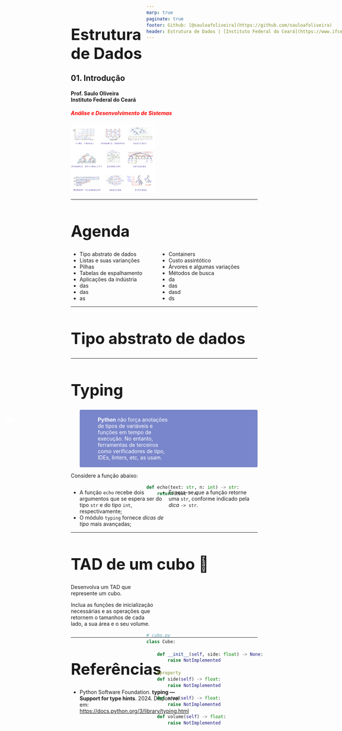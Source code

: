 ```yaml
---
marp: true
paginate: true
footer: Github: [@sauloafoliveira](https://github.com/sauloafoliveira)
header: Estrutura de Dados | [Instituto Federal do Ceará](https://www.ifce.edu.br)
---
```


<style>
    /* Add "Page" prefix and total page number */
section::after {
    font-size: small;
  content: 'Pág. ' attr(data-marpit-pagination) ' / ' attr(data-marpit-pagination-total);
}

</style>
<style scoped>
    footer ~ * {color: red}
h1 {
  font-size: 3em;
  position: initial;
}

br::after {
    color: grey;
}

h5 {
    color: red;
}

[bg] {
    left: 
}
</style>


# Estrutura <br/> de Dados 

## 01. Introdução
#### Prof. Saulo Oliveira <br> Instituto Federal do Ceará
##### Análise e Desenvolvimento de Sistemas

![bg right:55% top:40% 70%](capa2.png)

---

# Agenda

<style scoped>
    ul {
        display: grid; /* Use CSS Grid */
        grid-template-columns: 1fr 1fr; /* Create two equal-width columns */
    }
</style>
- Tipo abstrato de dados
- Containers
- Listas e suas varianções
- Custo assintótico
- Pilhas
- Árvores e algumas variações
- Tabelas de espalhamento
- Métodos de busca
- Aplicações da indústria
- da
- das
- das
- das
- dasd
- as
- ds

--- 

# Tipo abstrato de dados

---

<style>
    blockquote {
        border: 0;
        padding: 0;
        color: initial;
    }
/* 
    blockquote:has(+blockquote) {
    }

    blockquote:has(+blockquote) {
        color:red;
        width: 48%;
        
    }
    blockquote:last-of-type {
        color: blue;
        width: 48%;
        position: absolute;
        left: 48%;
        top: 55.8%;
    }  */

    h1:has(~ blockquote) + blockquote {
        background-color: #7986CB;
        color: #fff;
        padding: .3em .5em;
        padding-left: 3.5em;
        border-radius: .25em;
    }
    h1:has(~ blockquote) + blockquote:before {
        content: '⚠️';
        font-size: 2em;
        position: absolute;
        left: 1.75em;
        
    }
    
</style>

# Typing

> **Python** não força anotações de tipos de variáveis e funções em tempo de execução. No entanto, ferramentas de terceiros como verificadores de tipo, IDEs, linters, etc, as usam.

Considere a função abaixo:

```python
def echo(text: str, n: int) -> str:
    return text * n
```

- A função ```echo``` recebe dois argumentos que se espera ser do tipo ```str``` e do tipo ```int```, respectivamente;
- Espera-se que a função retorne uma ```str```, conforme indicado pela *dica* ```-> str```.
- O módulo ```typing``` fornece *dicas de tipo* mais avançadas;



---

# TAD de um cubo :ice_cube: 
<style scoped>
    p, pre {width: 45%;}
    pre {margin-left: 1em ;position: absolute; left: 45%;}

</style>
Desenvolva um TAD que represente um cubo. 

Inclua as funções de inicialização necessárias e as operações que retornem o tamanhos de cada lado, a sua área e o seu volume.

```python
# cubo.py
class Cube:

    def __init__(self, side: float) -> None:
        raise NotImplemented

    @property
    def side(self) -> float:
        raise NotImplemented

    def area(self) -> float:
        raise NotImplemented
    
    def volume(self) -> float:
        raise NotImplemented
```

--- 

# Referências

- Python Software Foundation. **typing — Support for type hints**. 2024. Disponível em: https://docs.python.org/3/library/typing.html
